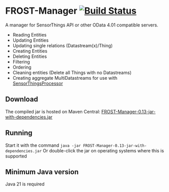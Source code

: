 # FROST-Manager  [![Build Status](https://github.com/FraunhoferIOSB/FROST-Manager/workflows/Maven%20Build/badge.svg)](https://github.com/FraunhoferIOSB/FROST-Manager/actions)

A manager for SensorThings API or other OData 4.01 compatible servers.
- Reading Entities
- Updating Entities
- Updating single relations (Datastream(x)/Thing)
- Creating Entities
- Deleting Entities
- Filtering
- Ordering
- Cleaning entities (Delete all Things with no Datastreams)
- Creating aggregate MultiDatastreams for use with [SensorThingsProcessor](https://github.com/FraunhoferIOSB/SensorThingsProcessor)


## Download

The compiled jar is hosted on Maven Central: [FROST-Manager-0.13-jar-with-dependencies.jar](https://repo1.maven.org/maven2/de/fraunhofer/iosb/ilt/FROST-Manager/0.13/FROST-Manager-0.13-jar-with-dependencies.jar)


## Running

Start it with the command
```java -jar FROST-Manager-0.13-jar-with-dependencies.jar```
Or double-click the jar on operating systems where this is supported


## Minimum Java version

Java 21 is required

